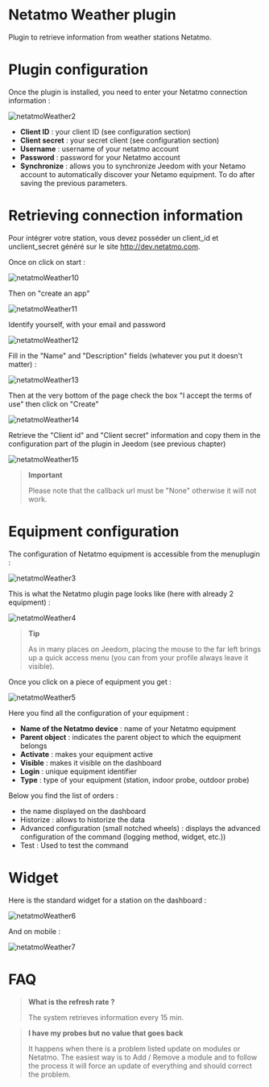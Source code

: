# Netatmo Weather plugin

Plugin to retrieve information from weather stations Netatmo.

# Plugin configuration

Once the plugin is installed, you need to enter your Netatmo connection information :

![netatmoWeather2](./images/netatmoWeather2.png)

-   **Client ID** : your client ID (see configuration section)
-   **Client secret** : your secret client (see configuration section)
-   **Username** : username of your netatmo account
-   **Password** : password for your Netatmo account
-   **Synchronize** : allows you to synchronize Jeedom with your Netamo account to automatically discover your Netamo equipment. To do after saving the previous parameters.

# Retrieving connection information

Pour intégrer votre station, vous devez posséder un client\_id et unclient\_secret généré sur le site <http://dev.netatmo.com>.

Once on click on start :

![netatmoWeather10](./images/netatmoWeather10.png)

Then on "create an app"

![netatmoWeather11](./images/netatmoWeather11.png)

Identify yourself, with your email and password

![netatmoWeather12](./images/netatmoWeather12.png)

Fill in the "Name" and "Description" fields (whatever you put it doesn't matter) :

![netatmoWeather13](./images/netatmoWeather13.png)

Then at the very bottom of the page check the box "I accept the terms of use" then click on "Create"

![netatmoWeather14](./images/netatmoWeather14.png)

Retrieve the "Client id" and "Client secret" information and copy them in the configuration part of the plugin in Jeedom (see previous chapter)

![netatmoWeather15](./images/netatmoWeather15.png)

> **Important**
>
> Please note that the callback url must be "None" otherwise it will not work.

# Equipment configuration

The configuration of Netatmo equipment is accessible from the menuplugin :

![netatmoWeather3](./images/netatmoWeather3.png)

This is what the Netatmo plugin page looks like (here with already 2 equipment) :

![netatmoWeather4](./images/netatmoWeather4.png)

> **Tip**
>
> As in many places on Jeedom, placing the mouse to the far left brings up a quick access menu (you can from your profile always leave it visible).

Once you click on a piece of equipment you get :

![netatmoWeather5](./images/netatmoWeather5.png)

Here you find all the configuration of your equipment :

-   **Name of the Netatmo device** : name of your Netatmo equipment
-   **Parent object** : indicates the parent object to which the equipment belongs
-   **Activate** : makes your equipment active
-   **Visible** : makes it visible on the dashboard
-   **Login** : unique equipment identifier
-   **Type** : type of your equipment (station, indoor probe, outdoor probe)

Below you find the list of orders :

-   the name displayed on the dashboard
-   Historize : allows to historize the data
-   Advanced configuration (small notched wheels) : displays the advanced configuration of the command (logging method, widget, etc.))
-   Test : Used to test the command

# Widget

Here is the standard widget for a station on the dashboard :

![netatmoWeather6](./images/netatmoWeather6.png)

And on mobile :

![netatmoWeather7](./images/netatmoWeather7.png)

# FAQ

>**What is the refresh rate ?**
>
>The system retrieves information every 15 min.

>**I have my probes but no value that goes back**
>
>It happens when there is a problem listed update on modules or Netatmo. The easiest way is to Add / Remove a module and to follow the process it will force an update of everything and should correct the problem.

